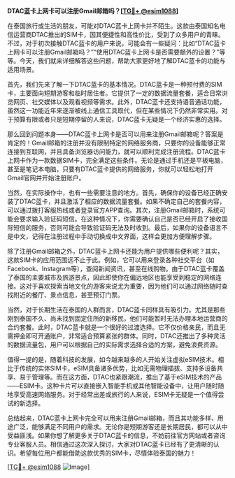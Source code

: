 **DTAC蓝卡上网卡可以注册Gmail邮箱吗？[[TG💪+ @esim1088](https://t.me/s/esim1088)]**

在泰国旅行或生活的朋友，可能对DTAC蓝卡上网卡并不陌生。这款由泰国知名电信运营商DTAC推出的SIM卡，因其便捷性和高性价比，受到了众多用户的青睐。不过，对于初次接触DTAC蓝卡的用户来说，可能会有一些疑问：比如“DTAC蓝卡上网卡可以注册Gmail邮箱吗？”“使用DTAC蓝卡上网卡是否需要额外的设置？”等等。今天，我们就来详细解答这些问题，帮助大家更好地了解DTAC蓝卡的功能与适用场景。

首先，我们先来了解一下DTAC蓝卡的基本情况。DTAC蓝卡是一种预付费的SIM卡，主要面向短期游客和临时居住者。它提供了一定的数据流量套餐，适合日常浏览网页、社交媒体以及观看视频等需求。此外，DTAC蓝卡还支持语音通话功能，虽然这一功能近年来逐渐被线上通信工具取代，但在某些情况下仍然非常实用。对于预算有限或者只是短期停留的人来说，DTAC蓝卡无疑是一个经济实惠的选择。

那么回到问题本身——DTAC蓝卡上网卡是否可以用来注册Gmail邮箱呢？答案是肯定的！Gmail邮箱的注册并没有限制特定的网络服务商，只要你的设备能够正常连接到互联网，并且具备浏览器访问能力，就可以顺利完成注册流程。DTAC蓝卡上网卡作为一款数据SIM卡，完全满足这些条件。无论是通过手机还是平板电脑，甚至是笔记本电脑，只要有DTAC蓝卡提供的网络服务，你就可以轻松地打开Gmail官网并开始注册账户。

当然，在实际操作中，也有一些需要注意的地方。首先，确保你的设备已经正确安装了DTAC蓝卡，并且激活了相应的数据流量套餐。如果不确定自己的套餐内容，可以通过拨打客服热线或者登录官方APP查询。其次，注册Gmail邮箱时，系统可能会要求输入验证码短信。在这种情况下，你需要确认自己是否已经开启了接收国际短信的服务，否则可能会导致验证码无法及时收到。最后，如果你的设备语言不是中文，记得在注册过程中手动切换成中文界面，这样会更加方便理解步骤。

除了注册Gmail邮箱之外，DTAC蓝卡上网卡还能为用户提供哪些便利呢？其实，这款SIM卡的应用范围远不止于此。例如，它可以用来登录各种社交平台（如Facebook、Instagram等），查阅新闻资讯，甚至在线购物。由于DTAC蓝卡覆盖了泰国的主要城市及旅游景点，因此即使你在偏远地区也能享受到稳定的网络连接。这对于喜欢探索当地文化的游客来说尤为重要，因为他们可以通过网络随时查找附近的餐厅、景点信息，甚至预订门票。

当然，对于长期生活在泰国的人群而言，DTAC蓝卡同样具有吸引力。尤其是那些刚到泰国不久、尚未找到固定住所的新移民，他们可能暂时无法办理本地运营商的合约套餐。此时，DTAC蓝卡就是一个很好的过渡选择。它不仅价格亲民，而且无需押金即可开通账户，非常适合预算紧张的群体。同时，DTAC还推出了多种灵活的数据流量包，用户可以根据自己的实际需求选择合适的方案，避免浪费资源。

值得一提的是，随着科技的发展，如今越来越多的人开始关注虚拟eSIM技术。相比于传统的实体SIM卡，eSIM具备诸多优势，比如无需物理插拔、支持多设备共享、易于管理等。而在这方面，DTAC也紧跟潮流，推出了基于eSIM技术的产品——ESIM卡。这种卡片可以直接嵌入智能手机或其他智能设备中，让用户随时随地享受高速网络服务。对于经常出差或旅行的人来说，ESIM卡无疑是一个值得尝试的新选择。

总结起来，DTAC蓝卡上网卡完全可以用来注册Gmail邮箱，而且其功能多样、用途广泛，能够满足不同用户的需求。无论你是短期游客还是长期居民，都可以从中受益匪浅。如果你想了解更多关于DTAC蓝卡的信息，不妨前往官方网站或者咨询专业客服人员。相信通过这次深入探讨，大家对DTAC蓝卡已经有了更清晰的认识。希望每位用户都能借助这款优秀的SIM卡，尽情体验泰国的魅力！

[[TG💪+ @esim1088](https://t.me/s/esim1088) ![Image](https://i.postimg.cc/4NQfJmqS/Snipaste-2025-05-13-00-14-12.png)]